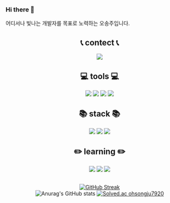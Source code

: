 ### Hi there 👋
어디서나 빛나는 개발자를 목표로 노력하는 오송주입니다.<br>

<div align=center>

## 📞 contect 📞
<img src="https://img.shields.io/badge/dhthdwn7920@gmail.com-EA4335?style=flat-square&logo=gmail&logoColor=white">

## 💻 tools 💻
<img src="https://img.shields.io/badge/VScode-007ACC?style=flat-square&logo=visualStudioCode&logoColor=white">
<img src="https://img.shields.io/badge/Notion-000000?style=flat-square&logo=notion&logoColor=white">
<img src="https://img.shields.io/badge/Git-F05032?style=flat-square&logo=git&logoColor=white">
<img src="https://img.shields.io/badge/Github-181717?style=flat-square&logo=github&logoColor=white">

## 📚 stack 📚
<img src="https://img.shields.io/badge/JavaScript-F7DF1E?style=flat-square&logo=javaScript&logoColor=white">
<img src="https://img.shields.io/badge/Node.js-339933?style=flat-square&logo=Node.js&logoColor=white">
<img src="https://img.shields.io/badge/Express-000000?style=flat-square&logo=express&logoColor=white">

## :pencil2: learning :pencil2:
<img src="https://img.shields.io/badge/TypeScript-3178C6?style=flat-square&logo=TypeScript&logoColor=white">
<img src="https://img.shields.io/badge/Nest.js-E0234E?style=flat-square&logo=nestjs&logoColor=white">
<img src="https://img.shields.io/badge/MySQL-4479A1?style=flat-square&logo=MySQL&logoColor=white">

<!--
**mushroomgameplay/mushroomgameplay** is a ✨ _special_ ✨ repository because its `README.md` (this file) appears on your GitHub profile.

Here are some ideas to get you started:

- 🔭 I’m currently working on ...
- 🌱 I’m currently learning ...
- 👯 I’m looking to collaborate on ...
- 🤔 I’m looking for help with ...
- 💬 Ask me about ...
- 📫 How to reach me: ...
- 😄 Pronouns: ...
- ⚡ Fun fact: ...
-->

<div align=center>

  ##
  
[![GitHub Streak](https://streak-stats.demolab.com?user=songju7920&theme=tokyonight&border_radius=20)](https://git.io/streak-stats)<br>
![Anurag's GitHub stats](https://github-readme-stats.vercel.app/api?username=songju7920&show_icons=true&theme=midnight-purple)
[![Solved.ac ohsongju7920](http://mazassumnida.wtf/api/v2/generate_badge?boj=ohsongju7920)](https://solved.ac/ohsongju7920)
